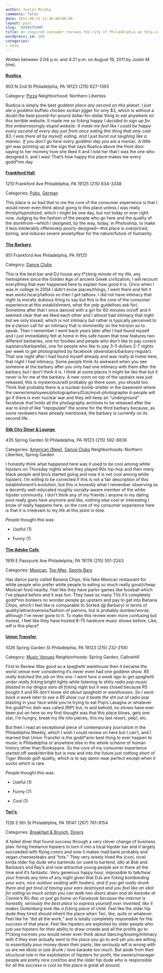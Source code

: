 ```yaml
---
author: Justin Murphy
comments: false
date: 2011-08-21 11:36:00+00:00
layout: post
slug: '9204475400'
title: An inspired consumer reviews the city of Philadelphia on Yelp.com
wordpress\_id: 105
categories:
- note
---
```



Written between 2:04 p.m. and 4:21 p.m. on August 19, 2011 by Justin M. (me).


#### [Rustica ][1]


903 N 2nd St
Philadelphia, PA 19123
(215) 627-1393


Category: [Pizza][2]
Neighborhood: Northern Liberties


Rustica is simply the best godd*mn place any second on this planet. I just ate a godd*mn buffalo chicken sicilian jigger for only $3, which is without a doubt the best pound-for-pound dollar-for-dollar thing to eat anywhere on this terrible website. It made me so f*cking happy I decided to sign up for this embarrassingly stupid website. It made me feel like I could be happy every second of every day just from once eating this thing that only cost $3; I was there all by myself, eating, and I just burst out laughing like a maniac. If you don’t go here every godd*mn day you are a maniac. A little girl was pointing up at the sign that says Rustica above the front door saying to her mommy how she liked it and I told her that I was the one who designed it, and I was! That’s how happy this place makes me every godd\*mn day.


#### [Frankford Hall ][3]


1210 Frankford Ave
Philadelphia, PA 19125
(215) 634-3338


Categories: [Pubs][4], [German][5]


This place is so bad that to me the core of the consumer experience is that I would never even think about going to this place unless I was really thirsty/hypnotized, which I might be one day, but not today or ever right now. Judging by the fashion of the people who go here and the quality of the storefront—which I designed, by the way, today, in Photoshop, to make it less intolerably offensively poorly-designed—this place is overpriced, boring, and induces severe anxiety/fear for the nature/future of humanity.


#### [The Barbary ][6]


951 Frankford Ave
Philadelphia, PA 19125


Category: [Dance Clubs][7]


This is the best bar and DJ house any f\*cking minute of my life, any hemisphere since the Golden Age of ancient Greek civilization; I will recount everything that ever happened here to explain how good it is. Once when I was in college in 2004 I didn’t know places/things, I went there and felt it was exotic/scary/tattoos so then I got tattoos. I did not have intimacy that night (a morally dubious thing to say but this is the core of the consumer experience at this establishment, what the yelp guidelines ask for). Sometime after that I once danced with a girl for 60 minutes on/off and it seemed clear that we liked each other and I almost had intimacy that night but we only kissed, which is not intimacy but rather is typically perceived to be a clarion call for an intimacy that is imminently on the horizon so to speak. Then I remember I went back years later after I had found myself and I just immediately felt at home in this safe haven that now features two different barbaries, one for foodies and people who don’t like to pay covers (upstairs/barbarella), one for people who like to pay 3-5 dollars 2-7 nights per week to get photographed by facebook (downstairs/barbary regular). That one night after I had found myself already and was really at home here, that night I had intimacy. Some people think its awkward when you see someone at the barbary after you only had one intimacy with them after the barbary but I don’t think it is. I think at some places it might be like that but it never is for me at the barbary. A new room on top of the upstairs was just released, this is mysterious/will probably go there soon, you should too. Think that probably there is a nuclear-bomb-shelter in the basement where the owner/employees/photographers/DJs/most-photographe d-people will go if there is ever nuclear war and they will keep an “underground” facebook that holds all the photography archives to be released after the war to kind of like “repopulate” the scene for the third barbary because, as some reviewers have already mentioned, the barbary is currently on its second life.


#### [Silk City Diner & Lounge ][8]


435 Spring Garden St
Philadelphia, PA 19123
(215) 592-8838


Categories: [American (New)][9], [Dance Clubs][10]
Neighborhoods: Northern Liberties, Spring Garden


I honestly think what happened here was it used to be cool among white hipsters on Thursday nights when they played 90s hip-hop and then many black people and bro’s started going and now it is not cool among white hipsters. I’m willing to be corrected if this is not a fair description of this establishment’s evolution, but this is honestly what I remember observing as a decently well-educated roughly socially-aware member of the white hipster community. I don’t think any of my friends / anyone in my dating pool really goes here anymore and like, nothing else cool or interesting I know of really happens here, so the core of my consumer experience here is that it is irrelevant to my life at this point in time.


People thought this was:






 
  * Useful (1)

  * Funny (1)




#### [The Adobe Cafe ][11]


1919 E Passyunk Ave
Philadelphia, PA 19176
(215) 551-2243


Categories: [Mexican][12], [Tex-Mex][13], [Sports Bars][14]


Has dance party called Banana Chips, this fake Mexican restaurant for white people who prefer white people to eating so much really good/cheap Mexican food nearby. Feel like they have parlor games like foosball which I’ve played before and it was fun. They have so many TVs it’s completely godd\*mn bonkers no wonder people go upstairs and pay to get into Banana Chips, which I feel like is comparable to Sorted (@ Barbary) in terms of quality/attractiveness/fashion of patrons, but is probably dumber/worse, although I’ve never gone to it. To make this review even more confusing but honest, I feel like they have hosted 8-75 hardcore music shows before. Like, wtf is this place?


#### [Union Transfer ][15]


1026 Spring Garden St
Philadelphia, PA 19123
(215) 232-2100


Category: [Music Venues][16]
Neighborhoods: Spring Garden, Callowhill


First to Review
Was good as a spaghetti warehouse then it became the worst venue ever considering it’s never even had one godd*mn show. R5 really botched the job on this one: I went here a week ago to get spaghetti under really f*cking bright lights while listening to sh*tty radio pop music blasted in my dingus ears all f*cking night but it was closed because R5 bought it and R5 don’t know sh*t about spaghetti or warehouses. So I went back a week later to see a R5 show cuz it beats the sh*t out of radio pop blasting in your face while you’re trying to eat Pop’s Lasagna or whatever the godd\*mn dish was called (RIP) but, lo and behold, no shows have ever been put on here so my first thought was that this place blows, gets one star, I’m hungry, break my life into pieces, this my last resort, yelp!, etc.

But then I read an exceptional piece of contemporary journalism in the Philadelphia Weekly, which I wish I could review on here but I can’t, and I learned that Union Transfer is the godd\*amn best thing to ever happen to music in Philadelphia or anywhere else in the whole scheme of human history other than Bookspace. So the core of my consumer experience started off weak/terrible but is now and into the future just nothing short of Tiger Woods golf-quality, which is to say damn near perfect except when it sucks which is rare.


People thought this was:






 
  * Useful (1)

  * Funny (7)

  * Cool (1)




#### [Teri’s ][17]


1126 S 9th St
Philadelphia, PA 19147
(267) 761-9154


Categories: [Breakfast & Brunch][18], [Diners][19]


A failed diner that found success through a very clever change of business plan: hiring freelance hipsters to turn it into a local hipster bar and it largely succeeded with flying colors and now it makes mad bank probably and vegan cheesesteaks and “tots.” They very wisely hired the (cool, nice) kinda older hip dude who bartends (or used to bartend, idk) at Bob and Barbara’s and Ray’s and now attractive young people are in there all the time and it’s fantastic. Very generous happy hour, impossible to talk/hear your friends any time of any night given that DJs are f*cking bombarding your ears, nice outdoor seating with heaters, and if you get really drunk there and get tired of having your ears destroyed and you feel like an idiot for eating so much seitan you can walk two doors down and do kareoke at Connie’s Ric Rac or just go home on Facebook because the internet is honestly, seriously the best place to express yourself ever invented, like it makes Guttenberg look like a f*cking piece of child. Feel like the older hip dude they hired should inherit the place when Teri, like, quits or whatever. Feel like he “did all the work,” and is totally completely responsible for the success of that place. Feel like hipsters are exploited by older people who just use hipsters for their ability to draw crowds and all the profits go to f\*cking normies you would never even think about dancing/kissing/intimacy with if they ever actually went to the place you go to and yet you are willing to essentially pour money down their pants, like seriously wtf is wrong with us are we idiots or just drunk / love karaoke too much. But aside from their structural role in the exploitation of hipsters for profit, the owners/manager people are pretty nice cool/too and the older hip dude who is responsible for all the success is cool so this place is great all around.

[1]:	http://www.yelp.com/biz/rustica-philadelphia%23hrid:4bNAWSbMmz6yObtcldxwCg/src:self
[2]:	http://www.yelp.com/c/philadelphia/pizza
[3]:	http://www.yelp.com/biz/frankford-hall-philadelphia%23hrid:IwOWmy1_xBvq8nuXnHNRlQ/src:self
[4]:	http://www.yelp.com/c/philadelphia/pubs
[5]:	http://www.yelp.com/c/philadelphia/german
[6]:	http://www.yelp.com/biz/the-barbary-philadelphia%23hrid:rfNF211viOiLSLWcmjUU4g/src:self
[7]:	http://www.yelp.com/c/philadelphia/danceclubs
[8]:	http://www.yelp.com/biz/silk-city-diner-and-lounge-philadelphia%23hrid:LMeJmuQormb6lPNRfc8CaQ/src:self
[9]:	http://www.yelp.com/c/philadelphia/newamerican
[10]:	http://www.yelp.com/c/philadelphia/danceclubs
[11]:	http://www.yelp.com/biz/the-adobe-cafe-philadelphia-2%23hrid:2AhpGmVOfJJXe-3Vmaj00Q/src:self
[12]:	http://www.yelp.com/c/philadelphia/mexican
[13]:	http://www.yelp.com/c/philadelphia/tex-mex
[14]:	http://www.yelp.com/c/philadelphia/sportsbars
[15]:	http://www.yelp.com/biz/union-transfer-philadelphia%23hrid:xr0eNA56L-sdXnbm3Qbrog/src:self
[16]:	http://www.yelp.com/c/philadelphia/musicvenues
[17]:	http://www.yelp.com/biz/teris-philadelphia%23hrid:OlAUV90zhCIcisug_nEtmg/src:self
[18]:	http://www.yelp.com/c/philadelphia/breakfast_brunch
[19]:	http://www.yelp.com/c/philadelphia/diners